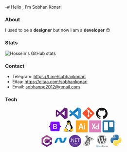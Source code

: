-# Hello , I'm Sobhan Konari 

### About
I used to be a **designer** but now I am a **developer**  :blush:</br>

### Stats
![Hossein's GitHub stats](https://github-readme-stats.vercel.app/api?username=sobhangit&hide=stars&theme=&show_icons=true)

### Contact
+ Telegram: https://t.me/sobhankonari
+ Eitaa: https://eitaa.com/sobhankonari
+ Email: sobhanpe2012@gmail.com

### Tech
<p align="center">
  <img src="https://raw.githubusercontent.com/devicons/devicon/master/icons/visualstudio/visualstudio-plain.svg" alt="Visual Studio" width="40" height="40" />
  <img src="https://raw.githubusercontent.com/devicons/devicon/master/icons/vscode/vscode-original.svg" alt="Visual Studio Code" width="40" height="40" />
  <img src="https://raw.githubusercontent.com/devicons/devicon/master/icons/git/git-original.svg" alt="Git" width="40" height="40" />
  <img src="https://raw.githubusercontent.com/devicons/devicon/master/icons/github/github-original.svg" alt="GitHub" width="40" height="40" />
  <br/>
  <img src="https://raw.githubusercontent.com/devicons/devicon/master/icons/bootstrap/bootstrap-original.svg" alt="Bootstrap" width="40" height="40" />
  <img src="https://raw.githubusercontent.com/devicons/devicon/master/icons/linux/linux-original.svg" alt="Linux" width="40" height="40" />
  <img src="https://raw.githubusercontent.com/devicons/devicon/master/icons/illustrator/illustrator-plain.svg" alt="Illustrator" width="40" height="40" />
  <img src="https://raw.githubusercontent.com/devicons/devicon/master/icons/xd/xd-plain.svg" alt="Xd" width="40" height="40" />
  <img src="https://raw.githubusercontent.com/devicons/devicon/master/icons/trello/trello-plain.svg" alt="Trello" width="40" height="40" />
  <br/>
  <img src="https://raw.githubusercontent.com/devicons/devicon/master/icons/csharp/csharp-original.svg" alt="CSharp" width="40" height="40" />
  <img src="https://raw.githubusercontent.com/devicons/devicon/master/icons/dot-net/dot-net-original.svg" alt=".NET" width="45" height="45" />
  <img src="https://raw.githubusercontent.com/devicons/devicon/master/icons/dotnetcore/dotnetcore-original.svg" alt=".NET Core" width="40" height="40" />
  <img src="https://raw.githubusercontent.com/devicons/devicon/master/icons/microsoftsqlserver/microsoftsqlserver-plain.svg" alt="Microsoft SQL Server" width="40" height="40" />
  <img src="https://raw.githubusercontent.com/devicons/devicon/master/icons/wordpress/wordpress-original.svg" alt="Wordpress" width="40" height="40" />
  <img src="https://raw.githubusercontent.com/devicons/devicon/master/icons/python/python-original.svg" alt="Python" width="45" height="45" />
</p>

